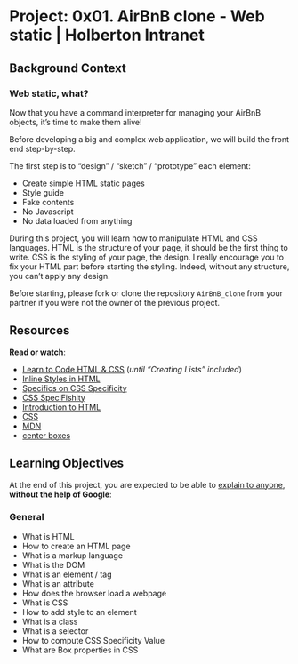# Project: 0x01. AirBnB clone - Web static | Holberton Intranet
<h2>Background Context</h2>

<h3>Web static, what?</h3>

<p>Now that you have a command interpreter for managing your AirBnB objects, it&rsquo;s time to make them alive!</p>

<p>Before developing a big and complex web application, we will build the front end step-by-step. </p>

<p>The first step is to &ldquo;design&rdquo; / &ldquo;sketch&rdquo; / &ldquo;prototype&rdquo; each element:</p>

<ul>
<li>Create simple HTML static pages</li>
<li>Style guide</li>
<li>Fake contents</li>
<li>No Javascript</li>
<li>No data loaded from anything</li>
</ul>

<p>During this project, you will learn how to manipulate HTML and CSS languages. HTML is the structure of your page, it should be the first thing to write. CSS is the styling of your page, the design. I really encourage you to fix your HTML part before starting the styling. Indeed, without any structure, you can&rsquo;t apply any design.</p>

<p>Before starting, please fork or clone the repository <code>AirBnB_clone</code> from your partner if you were not the owner of the previous project.</p>

<h2>Resources</h2>

<p><strong>Read or watch</strong>:</p>

<ul>
<li><a href="/rltoken/qq7qrSgdVRuD1kPd_jf7Fw" title="Learn to Code HTML &amp; CSS" target="_blank">Learn to Code HTML &amp; CSS</a> (<em>until &ldquo;Creating Lists&rdquo; included</em>)</li>
<li><a href="/rltoken/Hx5KFagrj9L-HtAZ8SHK1Q" title="Inline Styles in HTML" target="_blank">Inline Styles in HTML</a> </li>
<li><a href="/rltoken/sO3wz-QbhwYdKJqvokC4PA" title="Specifics on CSS Specificity" target="_blank">Specifics on CSS Specificity</a> </li>
<li><a href="/rltoken/NvqQf3dgY64bb-QWC5Cueg" title="CSS SpeciFishity" target="_blank">CSS SpeciFishity</a> </li>
<li><a href="/rltoken/STaxnOI5qv1enUuwIALelw" title="Introduction to HTML" target="_blank">Introduction to HTML</a> </li>
<li><a href="/rltoken/g-uj9Azx1rALX49xCZHK0w" title="CSS" target="_blank">CSS</a> </li>
<li><a href="/rltoken/El1BHRNNO2hPEcOt_XwF-Q" title="MDN" target="_blank">MDN</a> </li>
<li><a href="/rltoken/HI0qRNDq20cgICIhO18kUQ" title="center boxes" target="_blank">center boxes</a> </li>
</ul>

<h2>Learning Objectives</h2>

<p>At the end of this project, you are expected to be able to <a href="/rltoken/m6P35GfWZeU0awZlG0Zseg" title="explain to anyone" target="_blank">explain to anyone</a>, <strong>without the help of Google</strong>:</p>

<h3>General</h3>

<ul>
<li>What is HTML</li>
<li>How to create an HTML page</li>
<li>What is a markup language</li>
<li>What is the DOM</li>
<li>What is an element / tag</li>
<li>What is an attribute</li>
<li>How does the browser load a webpage</li>
<li>What is CSS</li>
<li>How to add style to an element</li>
<li>What is a class</li>
<li>What is a selector</li>
<li>How to compute CSS Specificity Value</li>
<li>What are Box properties in CSS</li>
</ul>

